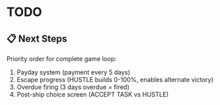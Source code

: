# TODO

## 📋 Next Steps

Priority order for complete game loop:
1. Payday system (payment every 5 days)
2. Escape progress (HUSTLE builds 0-100%, enables alternate victory)
3. Overdue firing (3 days overdue = fired)
4. Post-ship choice screen (ACCEPT TASK vs HUSTLE)
